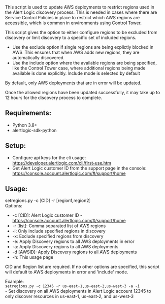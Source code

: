 This script is used to update AWS deployments to restrict regions used in the Alert Logic discovery process.   This is needed in cases where there are Service Control Policies in place to restrict which AWS regions are accessible, which is common in environments using Control Tower.

This script gives the option to either configure regions to be excluded from discovery or limit discovery to a specific set of included regions.
* Use the exclude option if single regions are being explictly blocked in AWS.   This ensures that when AWS adds new regions, they are automatically discovered.
* Use the include option where the available regions are being specified, like the Control Tower case, where additional regions being made available is done explicitly.   Include mode is selected by default

By default, only AWS deployments that are in error will be updated.

Once the allowed regions have been updated successfully, it may take up to 12 hours for the discovery process to complete.

Requirements:
-----
- Python 3.8+
- alertlogic-sdk-python

Setup:
-----
- Configure api keys for the cli usage:  <https://developer.alertlogic.com/cli/first-use.htm>
- Get Alert Logic customer ID from the support page in the console: <https://console.account.alertlogic.com/#/support/home>

Usage:  
-----
setregions.py -c [CID] -r [region1,region2]  
Options:  
-   -c [CID]:  Alert Logic customer ID - <https://console.account.alertlogic.com/#/support/home>
-   -r [list]:  Comma separated list of AWS regions
-   -i:  Only include specified regions in discovery
-   -x:  Exclude specified regions from discovery
-   -e:  Apply Discovery regions to all AWS deployments in error
-   -a:  Apply Discovery regions to all AWS deployments
-   -d [AWSID]:  Apply Discovery regions to all AWS deployments
-   -h:  This usage page

CID and Region list are required.    If no other options are specified, this script will default to AWS deployments in error and 'include' mode.

Example:  
`setregions.py -c 12345 -r us-east-1,us-east-2,us-west-3 -a -i`  
    - Set discovery on all AWS deployments in Alert Logic account 12345 to only discover resources in us-east-1, us-east-2, and us-west-3